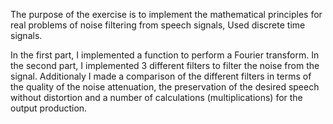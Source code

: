 The purpose of the exercise is to implement the mathematical principles for real problems of noise filtering from speech signals,
Used discrete time signals.

In the first part, I implemented a function to perform a Fourier transform.
In the second part, I implemented 3 different filters to filter the noise from the signal.
Additionaly I made a comparison of the different filters in terms of the quality of the noise attenuation,
the preservation of the desired speech without distortion and a number of calculations (multiplications) for the output production.
